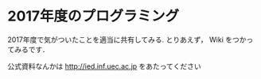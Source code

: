 # 2017年度のプログラミング

2017年度で気がついたことを適当に共有してみる.
とりあえず， Wiki をつかってみるです．


公式資料なんかは
http://ied.inf.uec.ac.jp
をあたってください
